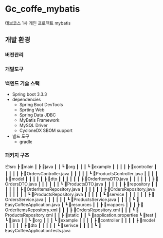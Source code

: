 # Gc_coffe_mybatis
데브코스 1차 개인 프로젝트 mybatis 

## 개발 환경 
### 버전관리 
### 개발도구 
### 백엔드 기술 스택 
- Spring boot 3.3.3
- dependencies
  - Spring Boot DevTools
  - Sprting Web
  - Spring Data JDBC
  - MyBatis Framework
  - MySQL Driver
  - CycloneDX SBOM support
- 빌드 도구
  - gradle
### 패키지 구조 
📦src
 ┣ 📂main
 ┃ ┣ 📂java
 ┃ ┃ ┗ 📂org
 ┃ ┃ ┃ ┗ 📂example
 ┃ ┃ ┃ ┃ ┣ 📂controller
 ┃ ┃ ┃ ┃ ┃ ┣ 📜OrdersController.java
 ┃ ┃ ┃ ┃ ┃ ┗ 📜ProductsController.java
 ┃ ┃ ┃ ┃ ┣ 📂model
 ┃ ┃ ┃ ┃ ┃ ┣ 📂dto
 ┃ ┃ ┃ ┃ ┃ ┃ ┣ 📜OrderItemsDTO.java
 ┃ ┃ ┃ ┃ ┃ ┃ ┣ 📜OrdersDTO.java
 ┃ ┃ ┃ ┃ ┃ ┃ ┗ 📜ProductsDTO.java
 ┃ ┃ ┃ ┃ ┃ ┣ 📂repository
 ┃ ┃ ┃ ┃ ┃ ┃ ┣ 📜OrderItemsRepository.java
 ┃ ┃ ┃ ┃ ┃ ┃ ┣ 📜OrdersRepository.java
 ┃ ┃ ┃ ┃ ┃ ┃ ┗ 📜ProductsRepository.java
 ┃ ┃ ┃ ┃ ┃ ┗ 📂service
 ┃ ┃ ┃ ┃ ┃ ┃ ┣ 📜OrdersService.java
 ┃ ┃ ┃ ┃ ┃ ┃ ┗ 📜ProductsService.java
 ┃ ┃ ┃ ┃ ┗ 📜EasyCoffeeApplication.java
 ┃ ┗ 📂resources
 ┃ ┃ ┣ 📂mappers
 ┃ ┃ ┃ ┣ 📜OrderItemsRepository.xml
 ┃ ┃ ┃ ┣ 📜OrdersRepository.xml
 ┃ ┃ ┃ ┗ 📜ProductsRepository.xml
 ┃ ┃ ┣ 📂static
 ┃ ┃ ┗ 📜application.properties
 ┗ 📂test
 ┃ ┗ 📂java
 ┃ ┃ ┗ 📂org
 ┃ ┃ ┃ ┗ 📂example
 ┃ ┃ ┃ ┃ ┣ 📂controller
 ┃ ┃ ┃ ┃ ┣ 📂model
 ┃ ┃ ┃ ┃ ┃ ┣ 📂dto
 ┃ ┃ ┃ ┃ ┃ ┗ 📂serivce
 ┃ ┃ ┃ ┃ ┗ 📜EasyCoffeeApplicationTests.java

 
